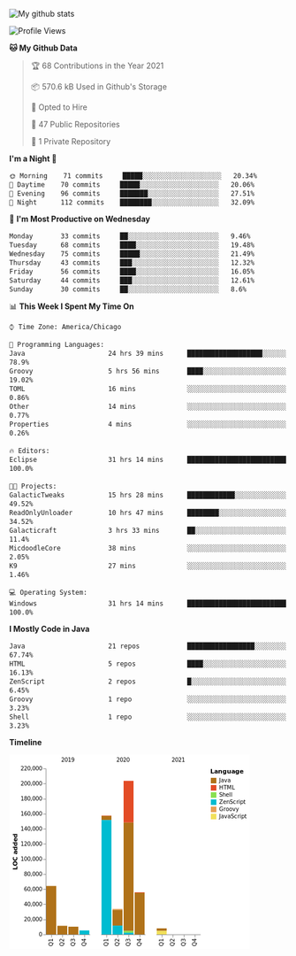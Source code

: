 ![My github stats](https://github-readme-stats.vercel.app/api?username=romvoid95&theme=gruvbox&include_all_commits=true&show_icons=true")

<!--START_SECTION:waka-->
![Profile Views](http://img.shields.io/badge/Profile%20Views-1-blue)

**🐱 My Github Data** 

> 🏆 68 Contributions in the Year 2021
 > 
> 📦 570.6 kB Used in Github's Storage 
 > 
> 💼 Opted to Hire
 > 
> 📜 47 Public Repositories 
 > 
> 🔑 1 Private Repository 
 > 
**I'm a Night 🦉** 

```text
🌞 Morning    71 commits     █████░░░░░░░░░░░░░░░░░░░░   20.34% 
🌆 Daytime    70 commits     █████░░░░░░░░░░░░░░░░░░░░   20.06% 
🌃 Evening    96 commits     ███████░░░░░░░░░░░░░░░░░░   27.51% 
🌙 Night      112 commits    ████████░░░░░░░░░░░░░░░░░   32.09%

```
📅 **I'm Most Productive on Wednesday** 

```text
Monday       33 commits     ██░░░░░░░░░░░░░░░░░░░░░░░   9.46% 
Tuesday      68 commits     ████░░░░░░░░░░░░░░░░░░░░░   19.48% 
Wednesday    75 commits     █████░░░░░░░░░░░░░░░░░░░░   21.49% 
Thursday     43 commits     ███░░░░░░░░░░░░░░░░░░░░░░   12.32% 
Friday       56 commits     ████░░░░░░░░░░░░░░░░░░░░░   16.05% 
Saturday     44 commits     ███░░░░░░░░░░░░░░░░░░░░░░   12.61% 
Sunday       30 commits     ██░░░░░░░░░░░░░░░░░░░░░░░   8.6%

```


📊 **This Week I Spent My Time On** 

```text
⌚︎ Time Zone: America/Chicago

💬 Programming Languages: 
Java                     24 hrs 39 mins      ███████████████████░░░░░░   78.9% 
Groovy                   5 hrs 56 mins       ████░░░░░░░░░░░░░░░░░░░░░   19.02% 
TOML                     16 mins             ░░░░░░░░░░░░░░░░░░░░░░░░░   0.86% 
Other                    14 mins             ░░░░░░░░░░░░░░░░░░░░░░░░░   0.77% 
Properties               4 mins              ░░░░░░░░░░░░░░░░░░░░░░░░░   0.26%

🔥 Editors: 
Eclipse                  31 hrs 14 mins      █████████████████████████   100.0%

🐱‍💻 Projects: 
GalacticTweaks           15 hrs 28 mins      ████████████░░░░░░░░░░░░░   49.52% 
ReadOnlyUnloader         10 hrs 47 mins      ████████░░░░░░░░░░░░░░░░░   34.52% 
Galacticraft             3 hrs 33 mins       ██░░░░░░░░░░░░░░░░░░░░░░░   11.4% 
MicdoodleCore            38 mins             ░░░░░░░░░░░░░░░░░░░░░░░░░   2.05% 
K9                       27 mins             ░░░░░░░░░░░░░░░░░░░░░░░░░   1.46%

💻 Operating System: 
Windows                  31 hrs 14 mins      █████████████████████████   100.0%

```

**I Mostly Code in Java** 

```text
Java                     21 repos            █████████████████░░░░░░░░   67.74% 
HTML                     5 repos             ████░░░░░░░░░░░░░░░░░░░░░   16.13% 
ZenScript                2 repos             █░░░░░░░░░░░░░░░░░░░░░░░░   6.45% 
Groovy                   1 repo              ░░░░░░░░░░░░░░░░░░░░░░░░░   3.23% 
Shell                    1 repo              ░░░░░░░░░░░░░░░░░░░░░░░░░   3.23%

```


**Timeline**

![Chart not found](https://raw.githubusercontent.com/ROMVoid95/ROMVoid95/master/charts/bar_graph.png) 


<!--END_SECTION:waka-->
